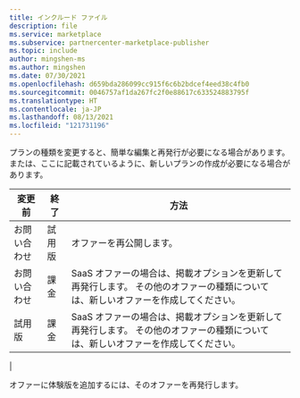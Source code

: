 ```yaml
---
title: インクルード ファイル
description: file
ms.service: marketplace
ms.subservice: partnercenter-marketplace-publisher
ms.topic: include
author: mingshen-ms
ms.author: mingshen
ms.date: 07/30/2021
ms.openlocfilehash: d659bda286099cc915f6c6b2bdcef4eed38c4fb0
ms.sourcegitcommit: 0046757af1da267fc2f0e88617c633524883795f
ms.translationtype: HT
ms.contentlocale: ja-JP
ms.lasthandoff: 08/13/2021
ms.locfileid: "121731196"
---
```

プランの種類を変更すると、簡単な編集と再発行が必要になる場合があります。または、ここに記載されているように、新しいプランの作成が必要になる場合があります。

| 変更前 | 終了 | 方法 |
| --- | --- | --- |
|お問い合わせ | 試用版 | オファーを再公開します。 |
お問い合わせ | 課金 | SaaS オファーの場合は、掲載オプションを更新して再発行します。 その他のオファーの種類については、新しいオファーを作成してください。 |
|試用版 | 課金 | SaaS オファーの場合は、掲載オプションを更新して再発行します。 その他のオファーの種類については、新しいオファーを作成してください。 |
|

オファーに体験版を追加するには、そのオファーを再発行します。